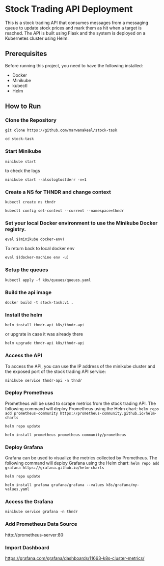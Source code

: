 Stock Trading API Deployment
============================

This is a stock trading API that consumes messages from a messaging queue to update stock prices and mark them as hit when a target is reached. The API is built using Flask and the system is deployed on a Kubernetes cluster using Helm.

Prerequisites
-------------

Before running this project, you need to have the following installed:

-   Docker
-   Minikube
-   kubectl
-   Helm

How to Run
----------

### Clone the Repository

`git clone https://github.com/marwanakeel/stock-task`

`cd stock-task`

### Start Minikube

`minikube start`

to check the logs

`minikube start --alsologtostderr -v=1` 
### Create a NS for THNDR and change context

`kubectl create ns thndr`

`kubectl config set-context --current --namespace=thndr`

###  Set your local Docker environment to use the Minikube Docker registry.

`eval $(minikube docker-env)`

To return back to local docker env

`eval $(docker-machine env -u)`


### Setup the queues

`kubectl apply -f k8s/queues/queues.yaml`

### Build the api image

`docker build -t stock-task:v1 .`

### Install the helm
`helm install thndr-api k8s/thndr-api`

or upgrate in case it was already there

`helm upgrade thndr-api k8s/thndr-api`

### Access the API

To access the API, you can use the IP address of the minikube cluster and the exposed port of the stock trading API service:

`minikube service thndr-api -n thndr`


### Deploy Prometheus

Prometheus will be used to scrape metrics from the stock trading API. The following command will deploy Prometheus using the Helm chart:
`helm repo add prometheus-community https://prometheus-community.github.io/helm-charts`

`helm repo update`

`helm install prometheus prometheus-community/prometheus`

### Deploy Grafana

Grafana can be used to visualize the metrics collected by Prometheus. The following command will deploy Grafana using the Helm chart:
`helm repo add grafana https://grafana.github.io/helm-charts`

`helm repo update`

`helm install grafana grafana/grafana --values k8s/grafana/my-values.yaml`
### Access the Grafana

`minikube service grafana -n thndr`

### Add Prometheus Data Source
http://prometheus-server:80

### Import Dashboard
https://grafana.com/grafana/dashboards/11663-k8s-cluster-metrics/
